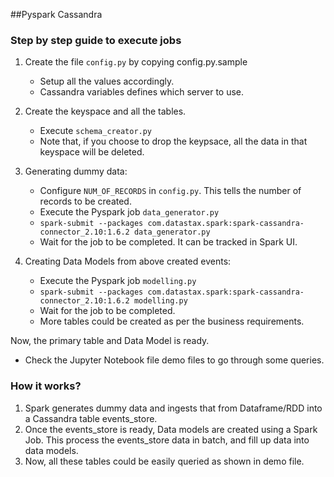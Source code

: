 ##Pyspark Cassandra

### Step by step guide to execute jobs

1. Create the file `config.py` by copying config.py.sample
    - Setup all the values accordingly.
    - Cassandra variables defines which server to use.

2. Create the keyspace and all the tables.
    - Execute `schema_creator.py`
    - Note that, if you choose to drop the keypsace, all the data in that keyspace will be deleted.

3. Generating dummy data:
    - Configure `NUM_OF_RECORDS` in `config.py`. This tells the number of records to be created.
    - Execute the Pyspark job `data_generator.py`
    - `spark-submit --packages com.datastax.spark:spark-cassandra-connector_2.10:1.6.2 data_generator.py`
    - Wait for the job to be completed. It can be tracked in Spark UI.

4. Creating Data Models from above created events:
    - Execute the Pyspark job `modelling.py`
    - `spark-submit --packages com.datastax.spark:spark-cassandra-connector_2.10:1.6.2 modelling.py`
    - Wait for the job to be completed.
    - More tables could be created as per the business requirements.

Now, the primary table and Data Model is ready.
- Check the Jupyter Notebook file demo files to go through some queries.

### How it works?
1. Spark generates dummy data and ingests that from Dataframe/RDD into a Cassandra table events_store.
2. Once the events_store is ready, Data models are created using a Spark Job. This process the events_store data in batch, and fill up data into data models.
3. Now, all these tables could be easily queried as shown in demo file.
